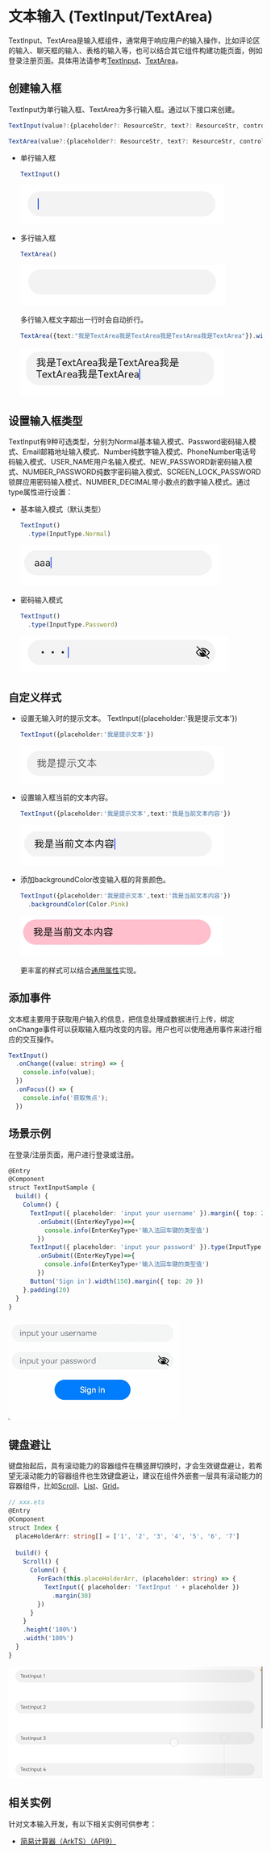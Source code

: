 # 文本输入 (TextInput/TextArea)


TextInput、TextArea是输入框组件，通常用于响应用户的输入操作，比如评论区的输入、聊天框的输入、表格的输入等，也可以结合其它组件构建功能页面，例如登录注册页面。具体用法请参考[TextInput](../reference/apis-arkui/arkui-ts/ts-basic-components-textinput.md)、[TextArea](../reference/apis-arkui/arkui-ts/ts-basic-components-textarea.md)。


## 创建输入框

TextInput为单行输入框、TextArea为多行输入框。通过以下接口来创建。

```ts
TextInput(value?:{placeholder?: ResourceStr, text?: ResourceStr, controller?: TextInputController})
```

```ts
TextArea(value?:{placeholder?: ResourceStr, text?: ResourceStr, controller?: TextAreaController})
```

- 单行输入框

  ```ts
  TextInput()
  ```

  ![zh-cn_image_0000001511580844](figures/zh-cn_image_0000001511580844.png)


- 多行输入框

  ```ts
  TextArea()
  ```

  ![zh-cn_image_0000001562940481](figures/zh-cn_image_0000001562940481.png)

  多行输入框文字超出一行时会自动折行。


  ```ts
  TextArea({text:"我是TextArea我是TextArea我是TextArea我是TextArea"}).width(300)
  ```

  ![zh-cn_image_0000001511580836](figures/zh-cn_image_0000001511580836.png)


## 设置输入框类型

TextInput有9种可选类型，分别为Normal基本输入模式、Password密码输入模式、Email邮箱地址输入模式、Number纯数字输入模式、PhoneNumber电话号码输入模式、USER_NAME用户名输入模式、NEW_PASSWORD新密码输入模式、NUMBER_PASSWORD纯数字密码输入模式、SCREEN_LOCK_PASSWORD锁屏应用密码输入模式、NUMBER_DECIMAL带小数点的数字输入模式。通过type属性进行设置：


- 基本输入模式（默认类型）

  ```ts
  TextInput()
    .type(InputType.Normal)
  ```

  ![zh-cn_image_0000001562820765](figures/zh-cn_image_0000001562820765.png)

- 密码输入模式

  ```ts
  TextInput()
    .type(InputType.Password)
  ```

  ![zh-cn_image_0000001511580840](figures/zh-cn_image_0000001511580840.png)


## 自定义样式

- 设置无输入时的提示文本。
  TextInput({placeholder:'我是提示文本'})


  ```ts
  TextInput({placeholder:'我是提示文本'})
  ```

  ![zh-cn_image_0000001511900400](figures/zh-cn_image_0000001511900400.png)


- 设置输入框当前的文本内容。

  ```ts
  TextInput({placeholder:'我是提示文本',text:'我是当前文本内容'})
  ```

  ![zh-cn_image_0000001562820761](figures/zh-cn_image_0000001562820761.png)

- 添加backgroundColor改变输入框的背景颜色。

  ```ts
  TextInput({placeholder:'我是提示文本',text:'我是当前文本内容'})
    .backgroundColor(Color.Pink)
  ```

  ![zh-cn_image_0000001511740444](figures/zh-cn_image_0000001511740444.png)

  更丰富的样式可以结合[通用属性](../reference/apis-arkui/arkui-ts/ts-universal-attributes-size.md)实现。


## 添加事件

文本框主要用于获取用户输入的信息，把信息处理成数据进行上传，绑定onChange事件可以获取输入框内改变的内容。用户也可以使用通用事件来进行相应的交互操作。

```ts
TextInput()
  .onChange((value: string) => {
    console.info(value);
  })
  .onFocus(() => {
    console.info('获取焦点');
  })
```

## 场景示例

在登录/注册页面，用户进行登录或注册。

```ts
@Entry
@Component
struct TextInputSample {
  build() {
    Column() {
      TextInput({ placeholder: 'input your username' }).margin({ top: 20 })
        .onSubmit((EnterKeyType)=>{
          console.info(EnterKeyType+'输入法回车键的类型值')
        })
      TextInput({ placeholder: 'input your password' }).type(InputType.Password).margin({ top: 20 })
        .onSubmit((EnterKeyType)=>{
          console.info(EnterKeyType+'输入法回车键的类型值')
        })
      Button('Sign in').width(150).margin({ top: 20 })
    }.padding(20)
  }
}
```

![textinput](figures/textinput.gif)

## 键盘避让

键盘抬起后，具有滚动能力的容器组件在横竖屏切换时，才会生效键盘避让，若希望无滚动能力的容器组件也生效键盘避让，建议在组件外嵌套一层具有滚动能力的容器组件，比如[Scroll](../reference/apis-arkui/arkui-ts/ts-container-scroll.md)、[List](../reference/apis-arkui/arkui-ts/ts-container-list.md)、[Grid](../reference/apis-arkui/arkui-ts/ts-container-grid.md)。

```ts
// xxx.ets
@Entry
@Component
struct Index {
  placeHolderArr: string[] = ['1', '2', '3', '4', '5', '6', '7']

  build() {
    Scroll() {
      Column() {
        ForEach(this.placeHolderArr, (placeholder: string) => {
          TextInput({ placeholder: 'TextInput ' + placeholder })
            .margin(30)
        })
      }
    }
    .height('100%')
    .width('100%')
  }
}
```

![textinputkeyboardavoid](figures/TextInputKeyboardAvoid.gif)

## 相关实例

针对文本输入开发，有以下相关实例可供参考：

- [简易计算器（ArkTS）（API9）](https://gitee.com/openharmony/codelabs/tree/master/ETSUI/SimpleCalculator)